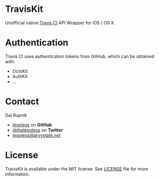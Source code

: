TravisKit
=========

Unofficial native [Travis CI](http://travis-ci.org) API Wrapper for iOS / OS X.

# Authentication

Travis CI uses authentication tokens from GitHub, which can be obtained with:

- OctoKit
- AuthKit
- ...

Contact
======

Dal Rupnik

- [legoless](https://github.com/legoless) on **GitHub**
- [@thelegoless](https://twitter.com/thelegoless) on **Twitter**
- [legoless@arvystate.net](mailto:legoless@arvystate.net)

License
======

TravisKit is available under the MIT license. See [LICENSE](https://github.com/Legoless/TravisKit/blob/master/LICENSE) file for more information.
